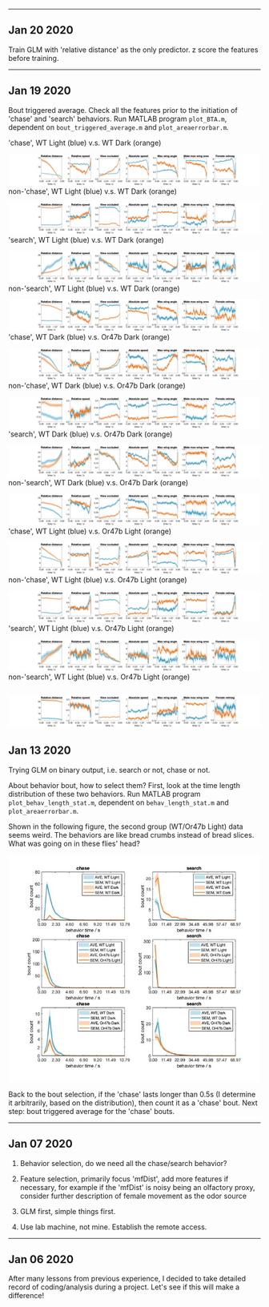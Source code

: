 --------------
Jan 20 2020
--------------
Train GLM with 'relative distance' as the only predictor. z score the features before training.

--------------
Jan 19 2020
--------------
Bout triggered average. Check all the features prior to the initiation of 'chase' and 'search' behaviors. Run MATLAB program `plot_BTA.m`, dependent on `bout_triggered_average.m` and `plot_areaerrorbar.m`.

'chase', WT Light (blue) v.s. WT Dark (orange)

![](WT_Light_Dark_chase.jpg)
non-'chase', WT Light (blue) v.s. WT Dark (orange)

![](WT_Light_Dark_non_chase.jpg)
'search', WT Light (blue) v.s. WT Dark (orange)

![](WT_Light_Dark_search.jpg)
non-'search', WT Light (blue) v.s. WT Dark (orange)

![](WT_Light_Dark_non_search.jpg)
'chase', WT Dark (blue) v.s. Or47b Dark (orange)

![](WT_Or47b_Dark_chase.jpg)
non-'chase', WT Dark (blue) v.s. Or47b Dark (orange)

![](WT_Or47b_Dark_non_chase.jpg)
'search', WT Dark (blue) v.s. Or47b Dark (orange)

![](WT_Or47b_Dark_search.jpg)
non-'search', WT Dark (blue) v.s. Or47b Dark (orange)

![](WT_Or47b_Dark_non_search.jpg)
'chase', WT Light (blue) v.s. Or47b Light (orange)

![](WT_Or47b_Light_chase.jpg)
non-'chase', WT Light (blue) v.s. Or47b Light (orange)

![](WT_Or47b_Light_non_chase.jpg)
'search', WT Light (blue) v.s. Or47b Light (orange)

![](WT_Or47b_Light_search.jpg)
non-'search', WT Light (blue) v.s. Or47b Light (orange)

![](WT_Or47b_Light_non_search.jpg)
--------------
Jan 13 2020
--------------
Trying GLM on binary output, i.e. search or not, chase or not. 

About behavior bout, how to select them? First, look at the time length distribution of these two behaviors. Run MATLAB program `plot_behav_length_stat.m`, dependent on `behav_length_stat.m` and `plot_areaerrorbar.m`.

Shown in the following figure, the second group (WT/Or47b Light) data seems weird. The behaviors are like bread crumbs instead of bread slices. What was going on in these flies' head?

![](behav_length_stat.jpg)

Back to the bout selection, if the 'chase' lasts longer than 0.5s (I determine it arbitrarily, based on the distribution), then count it as a 'chase' bout. Next step: bout triggered average for the 'chase' bouts.

--------------
Jan 07 2020
--------------

1. Behavior selection, do we need all the chase/search behavior?

2. Feature selection, primarily focus 'mfDist', add more features if necessary, for example if the 'mfDist' is noisy being an olfactory proxy, consider further description of female movement as the odor source 

3. GLM first, simple things first.

4. Use lab machine, not mine. Establish the remote access.


--------------
Jan 06 2020
--------------
After many lessons from previous experience, I decided to take detailed record of coding/analysis during a project. Let's see if this will make a difference!
